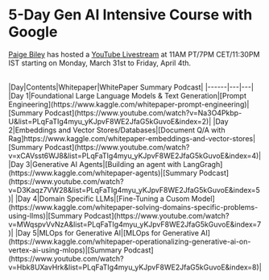# 5-Day Gen AI Intensive Course with Google <br>
[Paige Biley](https://x.com/DynamicWebPaige?ref_src=twsrc%5Egoogle%7Ctwcamp%5Eserp%7Ctwgr%5Eauthor) has hosted a [YouTube Livestream](https://www.youtube.com/playlist?list=PLqFaTIg4myu-lbBTrUpoQQIzZZxvrOaP5) at 11AM PT/7PM CET/11:30PM IST starting on Monday, March 31st to Friday, April 4th.

<br>
|Day|Contents|Whitepaper|WhitePaper Summary Podcast|
|------|---|---|
|Day 1|Foundational Large Language Models & Text Generation|[Prompt Engineering](https://www.kaggle.com/whitepaper-prompt-engineering)|[Summary Podcast](https://www.youtube.com/watch?v=Na3O4Pkbp-U&list=PLqFaTIg4myu_yKJpvF8WE2JfaG5kGuvoE&index=2)|
|Day 2|Embeddings and Vector Stores/Databases|[Document Q/A with Rag]https://www.kaggle.com/whitepaper-embeddings-and-vector-stores|[Summary Podcast](https://www.youtube.com/watch?v=xCAVsst6WJ8&list=PLqFaTIg4myu_yKJpvF8WE2JfaG5kGuvoE&index=4)|
|Day 3|Generative AI Agents|[Building an agent with LangGragh](https://www.kaggle.com/whitepaper-agents)|[Summary Podcast](https://www.youtube.com/watch?v=D3Kaqz7VW28&list=PLqFaTIg4myu_yKJpvF8WE2JfaG5kGuvoE&index=5)|
|Day 4|Domain Specific LLMs|[Fine-Tuning a Cusom Model](https://www.kaggle.com/whitepaper-solving-domains-specific-problems-using-llms)|[Summary Podcast](https://www.youtube.com/watch?v=MWqspvVvNzA&list=PLqFaTIg4myu_yKJpvF8WE2JfaG5kGuvoE&index=7)|
|Day 5|MLOps for Generative AI|[MLOps for Generative AI](https://www.kaggle.com/whitepaper-operationalizing-generative-ai-on-vertex-ai-using-mlops)|[Summary Podcast](https://www.youtube.com/watch?v=Hbk8UXavHrk&list=PLqFaTIg4myu_yKJpvF8WE2JfaG5kGuvoE&index=8)|
